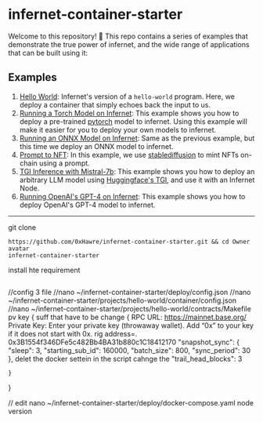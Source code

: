# infernet-container-starter

Welcome to this repository! 🎉 This repo contains a series of examples that demonstrate
the true power of infernet, and the wide range of applications that can be built using
it:

## Examples
1. [Hello World](projects/hello-world/hello-world.md): Infernet's version of a `hello-world` program. Here, we deploy
a container that simply echoes back the input to us.
2. [Running a Torch Model on Infernet](projects/torch-iris/torch-iris.md): This example shows you how to deploy a pre-trained [pytorch](https://pytorch.org/)
model to infernet. Using this example will make it easier for you to deploy your own models to infernet.
3. [Running an ONNX Model on Infernet](projects/onnx-iris/onnx-iris.md): Same as the previous example, but this time we deploy
 an ONNX model to infernet.
4. [Prompt to NFT](projects/prompt-to-nft/prompt-to-nft.md): In this example, we use [stablediffusion](https://github.com/Stability-AI/stablediffusion) to
 mint NFTs on-chain using a prompt.
5. [TGI Inference with Mistral-7b](projects/tgi-llm/tgi-llm.md): This example shows you how to deploy an arbitrary
LLM model using [Huggingface's TGI](https://huggingface.co/docs/text-generation-inference/en/index), and use it with an Infernet Node.
6. [Running OpenAI's GPT-4 on Infernet](projects/gpt4/gpt4.md): This example shows you how to deploy OpenAI's GPT-4 model
to infernet.



______________________________________________________________________________________________________________________

git clone 
```
https://github.com/0xHawre/infernet-container-starter.git && cd Owner avatar
infernet-container-starter
```
install hte requirement 
``` chmod +x requirement.sh && /.requirement
```


//config 3 file 
//nano ~/infernet-container-starter/deploy/config.json
//nano ~/infernet-container-starter/projects/hello-world/container/config.json
//nano ~/infernet-container-starter/projects/hello-world/contracts/Makefile pv key 
{
    suff that have to be change {
        RPC URL: https://mainnet.base.org/
        Private Key: Enter your private key (throwaway wallet). Add “0x” to your key if it does not start with 0x.
        rig address=. 0x3B1554f346DFe5c482Bb4BA31b880c1C18412170
            "snapshot_sync": {
        "sleep": 3,
        "starting_sub_id": 160000,
        "batch_size": 800,
        "sync_period": 30
    },
    delet the docker settein in the script 
    cahnge the "trail_head_blocks": 3

    }

}

// edit nano ~/infernet-container-starter/deploy/docker-compose.yaml node version 